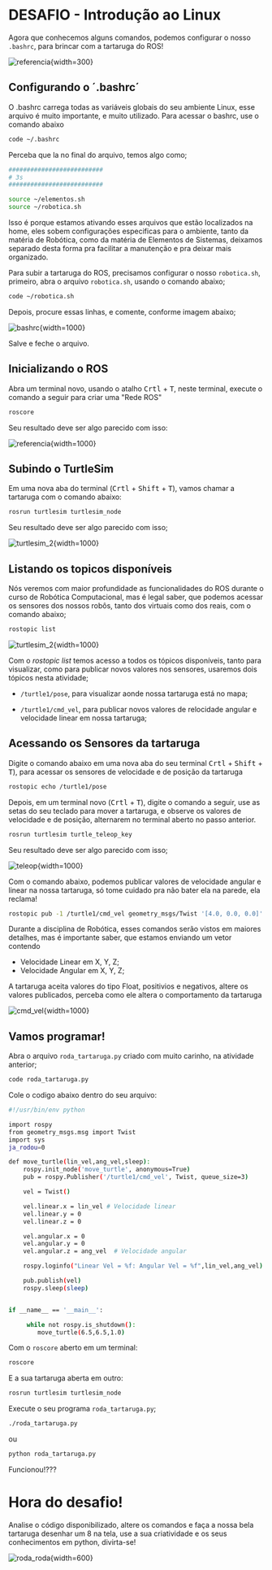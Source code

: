 # DESAFIO - Introdução ao Linux 

Agora que conhecemos alguns comandos, podemos configurar o nosso `.bashrc`,  para brincar com a tartaruga do ROS!

![referencia](img/turtlesim.png){width=300}

## Configurando o ´.bashrc´

O .bashrc carrega todas as variáveis globais do seu ambiente Linux, esse arquivo é muito importante, e muito utilizado. 
Para acessar o bashrc, use o comando abaixo

```bash
code ~/.bashrc
```
Perceba que la no final do arquivo, temos algo como;

```bash
##########################
# 3s
##########################

source ~/elementos.sh
source ~/robotica.sh
```

Isso é porque estamos ativando esses arquivos que estão localizados na home, eles sobem configurações especificas para o ambiente, tanto da matéria de Robótica, como da matéria de Elementos de Sistemas, deixamos separado desta forma pra facilitar a manutenção e pra deixar mais organizado.

Para subir a tartaruga do ROS, precisamos configurar o nosso `robotica.sh`, primeiro, abra o arquivo `robotica.sh`, usando o comando abaixo;


```bash
code ~/robotica.sh
```



Depois, procure essas linhas, e comente, conforme imagem abaixo;



![bashrc](img/bashrc.png){width=1000}



Salve e feche o arquivo.



## Inicializando o ROS

Abra um terminal novo, usando o atalho <kbd>Crtl</kbd> + <kbd>T</kbd>, neste terminal, execute o comando a seguir para criar uma "Rede ROS"


``` bash
roscore
```


Seu resultado deve ser algo parecido com isso:



![referencia](img/roscore.png){width=1000}




## Subindo o TurtleSim

Em uma nova aba do terminal (<kbd>Crtl</kbd> + <kbd>Shift</kbd> + <kbd>T</kbd>), vamos chamar a tartaruga com o comando abaixo:


``` bash
rosrun turtlesim turtlesim_node 
```


Seu resultado deve ser algo parecido com isso;



![turtlesim_2](img/turtlesim_2.png){width=1000}



## Listando os topicos disponíveis

Nós veremos com maior profundidade as funcionalidades do ROS durante o curso de Robótica Computacional, mas é legal saber, que podemos acessar os sensores dos nossos robôs, tanto dos virtuais como dos reais, com o comando abaixo;


``` bash
rostopic list
```


![turtlesim_2](img/rostopic_list.png){width=1000}




Com o *rostopic list* temos acesso a todos os tópicos disponíveis, tanto para visualizar, como para publicar novos valores nos sensores, usaremos dois tópicos nesta atividade;



- `/turtle1/pose`, para visualizar aonde nossa tartaruga está no mapa;

- `/turtle1/cmd_vel`, para publicar novos valores de relocidade angular e velocidade linear em nossa tartaruga;



## Acessando os Sensores da tartaruga

Digite o comando abaixo em uma nova aba do seu terminal <kbd>Crtl</kbd> + <kbd>Shift</kbd> + <kbd>T</kbd>), para acessar os sensores de velocidade e de posição da tartaruga



``` bash
rostopic echo /turtle1/pose 
```


Depois, em um terminal novo (<kbd>Crtl</kbd> + <kbd>T</kbd>), digite o comando a seguir, use as setas do seu teclado para mover a tartaruga, e observe os valores de velocidade e de posição, alternarem no terminal aberto no passo anterior.


``` bash
rosrun turtlesim turtle_teleop_key 
```


Seu resultado deve ser algo parecido com isso;



![teleop](img/teleop.gif){width=1000}



Com o comando abaixo, podemos publicar valores de velocidade angular e linear na nossa tartaruga, só tome cuidado pra não bater ela na parede, ela reclama!


``` bash
rostopic pub -1 /turtle1/cmd_vel geometry_msgs/Twist '[4.0, 0.0, 0.0]' '[0.0, 0.0, 0.0]'
```


Durante a disciplina de Robótica, esses comandos serão vistos em maiores detalhes, mas é importante saber, que estamos enviando um vetor contendo


- Velocidade Linear em X, Y, Z;
- Velocidade Angular em X, Y, Z;


A tartaruga aceita valores do tipo Float, positivios e negativos, altere os valores publicados, perceba como ele altera o comportamento da tartaruga


![cmd_vel](img/cmd_vel.gif){width=1000}


## Vamos programar!

Abra o arquivo `roda_tartaruga.py` criado com muito carinho, na atividade anterior;


``` bash
code roda_tartaruga.py
```

Cole o codigo abaixo dentro do seu arquivo:


``` bash
#!/usr/bin/env python

import rospy
from geometry_msgs.msg import Twist
import sys
ja_rodou=0

def move_turtle(lin_vel,ang_vel,sleep):
    rospy.init_node('move_turtle', anonymous=True)
    pub = rospy.Publisher('/turtle1/cmd_vel', Twist, queue_size=3)

    vel = Twist()       

    vel.linear.x = lin_vel # Velocidade linear
    vel.linear.y = 0
    vel.linear.z = 0

    vel.angular.x = 0
    vel.angular.y = 0
    vel.angular.z = ang_vel  # Velocidade angular

    rospy.loginfo("Linear Vel = %f: Angular Vel = %f",lin_vel,ang_vel)

    pub.publish(vel)
    rospy.sleep(sleep)


if __name__ == '__main__':

     while not rospy.is_shutdown():
        move_turtle(6.5,6.5,1.0)
```


Com o `roscore` aberto em um terminal:



``` bash
roscore
```



E a sua tartaruga aberta em outro:



``` bash
rosrun turtlesim turtlesim_node 
```



Execute o seu programa `roda_tartaruga.py`;



``` bash
./roda_tartaruga.py
```


ou



``` bash
python roda_tartaruga.py
```



Funcionou!???



# Hora do desafio!

Analise o código disponibilizado, altere os comandos e faça a nossa bela tartaruga desenhar um 8 na tela, use a sua criatividade e os seus conhecimentos em python, divirta-se!


![roda_roda](img/roda_roda.gif){width=600}
